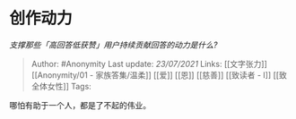 # 创作动力
*支撑那些「高回答低获赞」用户持续贡献回答的动力是什么?*

> Author: #Anonymity
Last update: *23/07/2021* 
Links: [[文字张力]] [[Anonymity/01 - 家族答集/温柔]] [[爱]] [[恩]] [[慈善]] [[致读者 - I]] [[致全体女性]]
Tags:  

 
哪怕有助于一个人，都是了不起的伟业。



